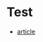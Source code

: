 # Test

- [article](https://blog.verygoodsoftwarenotvirus.ru/posts/testing-in-go/?utm_source=tldrwebdev)